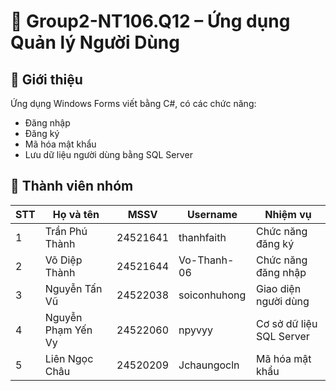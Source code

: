 # 🧩 Group2-NT106.Q12 – Ứng dụng Quản lý Người Dùng

## 📘 Giới thiệu
Ứng dụng Windows Forms viết bằng C#, có các chức năng:
- Đăng nhập
- Đăng ký
- Mã hóa mật khẩu
- Lưu dữ liệu người dùng bằng SQL Server

## 👥 Thành viên nhóm
| STT | Họ và tên          | MSSV       | Username      | Nhiệm vụ                 |
|-----|--------------------|------------|---------------|--------------------------|
| 1   | Trần Phú Thành     | 24521641   | thanhfaith    | Chức năng đăng ký        |
| 2   | Võ Diệp Thành      | 24521644   | Vo-Thanh-06   | Chức năng đăng nhập      |
| 3   | Nguyễn Tấn Vũ      | 24522038   | soiconhuhong  | Giao diện người dùng     |
| 4   | Nguyễn Phạm Yến Vy | 24522060   | npyvyy        | Cơ sở dữ liệu SQL Server |
| 5   | Liên Ngọc Châu     | 24520209   | Jchaungocln   | Mã hóa mật khẩu          |
